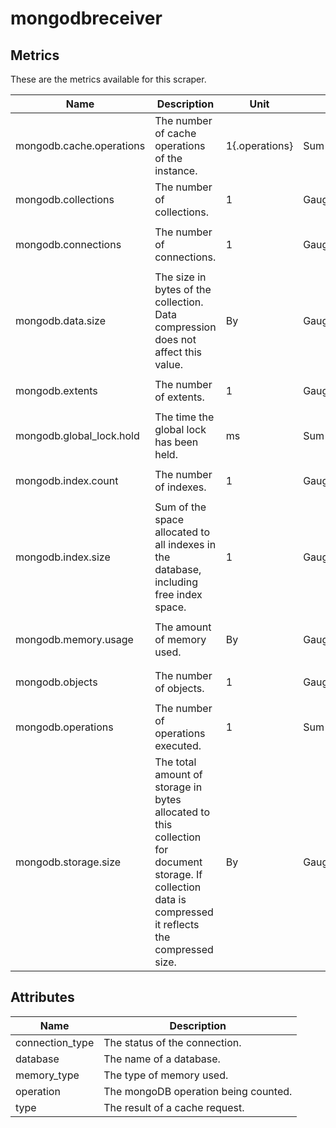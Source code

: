[comment]: <> (Code generated by mdatagen. DO NOT EDIT.)

# mongodbreceiver

## Metrics

These are the metrics available for this scraper.

| Name | Description | Unit | Type | Attributes |
| ---- | ----------- | ---- | ---- | ---------- |
| mongodb.cache.operations | The number of cache operations of the instance. | 1{.operations} | Sum(Int) | <ul> <li>type</li> </ul> |
| mongodb.collections | The number of collections. | 1 | Gauge(Double) | <ul> <li>database</li> </ul> |
| mongodb.connections | The number of connections. | 1 | Gauge(Double) | <ul> <li>database</li> <li>connection_type</li> </ul> |
| mongodb.data.size | The size in bytes of the collection. Data compression does not affect this value. | By | Gauge(Double) | <ul> <li>database</li> </ul> |
| mongodb.extents | The number of extents. | 1 | Gauge(Double) | <ul> <li>database</li> </ul> |
| mongodb.global_lock.hold | The time the global lock has been held. | ms | Sum(Int) | <ul> </ul> |
| mongodb.index.count | The number of indexes. | 1 | Gauge(Double) | <ul> <li>database</li> </ul> |
| mongodb.index.size | Sum of the space allocated to all indexes in the database, including free index space. | 1 | Gauge(Double) | <ul> <li>database</li> </ul> |
| mongodb.memory.usage | The amount of memory used. | By | Gauge(Double) | <ul> <li>database</li> <li>memory_type</li> </ul> |
| mongodb.objects | The number of objects. | 1 | Gauge(Double) | <ul> <li>database</li> </ul> |
| mongodb.operations | The number of operations executed. | 1 | Sum(Int) | <ul> <li>operation</li> </ul> |
| mongodb.storage.size | The total amount of storage in bytes allocated to this collection for document storage. If collection data is compressed it reflects the compressed size. | By | Gauge(Double) | <ul> <li>database</li> </ul> |

## Attributes

| Name | Description |
| ---- | ----------- |
| connection_type | The status of the connection. |
| database | The name of a database. |
| memory_type | The type of memory used. |
| operation | The mongoDB operation being counted. |
| type | The result of a cache request. |
